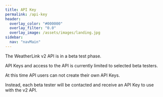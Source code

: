 ```yaml
---
title: API Key
permalink: /api-key
header:
  overlay_color: "#000000"
  overlay_filter: "0.0"
  overlay_image: /assets/images/landing.jpg
sidebar:
  nav: "navMain"
---
```


The WeatherLink v2 API is in a beta test phase.

API Keys and access to the API is currently limited to selected beta testers.

At this time API users can not create their own API Keys.

Instead, each beta tester will be contacted and receive an API Key to use with the v2 API.
